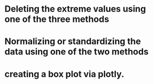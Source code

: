 # Deleting the extreme values using one of the three methods
# Normalizing or standardizing the data using one of the two methods
# creating a box plot via plotly.
